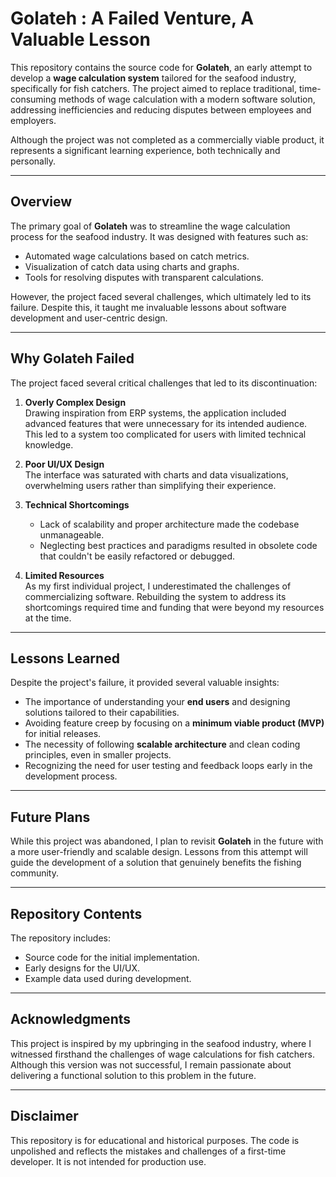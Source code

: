 # Golateh : A Failed Venture, A Valuable Lesson

This repository contains the source code for **Golateh**, an early attempt to develop a **wage calculation system** tailored for the seafood industry, specifically for fish catchers. The project aimed to replace traditional, time-consuming methods of wage calculation with a modern software solution, addressing inefficiencies and reducing disputes between employees and employers.

Although the project was not completed as a commercially viable product, it represents a significant learning experience, both technically and personally.

---

## **Overview**

The primary goal of **Golateh** was to streamline the wage calculation process for the seafood industry. It was designed with features such as:

- Automated wage calculations based on catch metrics.
- Visualization of catch data using charts and graphs.
- Tools for resolving disputes with transparent calculations.

However, the project faced several challenges, which ultimately led to its failure. Despite this, it taught me invaluable lessons about software development and user-centric design.

---

## **Why Golateh Failed**

The project faced several critical challenges that led to its discontinuation:

1. **Overly Complex Design**  
   Drawing inspiration from ERP systems, the application included advanced features that were unnecessary for its intended audience. This led to a system too complicated for users with limited technical knowledge.

2. **Poor UI/UX Design**  
   The interface was saturated with charts and data visualizations, overwhelming users rather than simplifying their experience.

3. **Technical Shortcomings**  
   - Lack of scalability and proper architecture made the codebase unmanageable.  
   - Neglecting best practices and paradigms resulted in obsolete code that couldn't be easily refactored or debugged.

4. **Limited Resources**  
   As my first individual project, I underestimated the challenges of commercializing software. Rebuilding the system to address its shortcomings required time and funding that were beyond my resources at the time.

---

## **Lessons Learned**

Despite the project's failure, it provided several valuable insights:  

- The importance of understanding your **end users** and designing solutions tailored to their capabilities.  
- Avoiding feature creep by focusing on a **minimum viable product (MVP)** for initial releases.  
- The necessity of following **scalable architecture** and clean coding principles, even in smaller projects.  
- Recognizing the need for user testing and feedback loops early in the development process.  

---

## **Future Plans**

While this project was abandoned, I plan to revisit **Golateh** in the future with a more user-friendly and scalable design. Lessons from this attempt will guide the development of a solution that genuinely benefits the fishing community.

---

## **Repository Contents**

The repository includes:  
- Source code for the initial implementation.  
- Early designs for the UI/UX.  
- Example data used during development.  

---

## **Acknowledgments**

This project is inspired by my upbringing in the seafood industry, where I witnessed firsthand the challenges of wage calculations for fish catchers. Although this version was not successful, I remain passionate about delivering a functional solution to this problem in the future.

---

## **Disclaimer**

This repository is for educational and historical purposes. The code is unpolished and reflects the mistakes and challenges of a first-time developer. It is not intended for production use.
